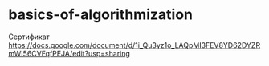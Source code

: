 # basics-of-algorithmization
Сертификат
https://docs.google.com/document/d/1i_Qu3yz1o_LAQpMI3FEV8YD62DYZRmWI56CVFqfPEJA/edit?usp=sharing
